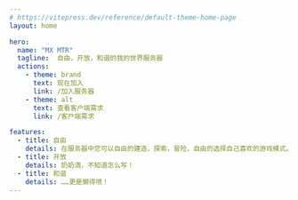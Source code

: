 ```yaml
---
# https://vitepress.dev/reference/default-theme-home-page
layout: home

hero:
  name: "MX MTR"
  tagline:  自由，开放，和谐的我的世界服务器
  actions:
    - theme: brand
      text: 现在加入
      link: /加入服务器
    - theme: alt
      text: 查看客户端需求
      link: /客户端需求

features:
  - title: 自由
    details: 在服务器中您可以自由的建造，探索，冒险，自由的选择自己喜欢的游戏模式。
  - title: 开放
    details: 奶奶滴，不知道怎么写！
  - title: 和谐
    details: ……更是懒得喷！
---
```


<style>
:root {
  --vp-home-hero-name-color: transparent;
  --vp-home-hero-name-background: -webkit-linear-gradient(120deg, #bd34fe 30%, #41d1ff);

  --vp-home-hero-image-background-image: linear-gradient(-45deg, #bd34fe 50%, #47caff 50%);
  --vp-home-hero-image-filter: blur(44px);
}

@media (min-width: 640px) {
  :root {
    --vp-home-hero-image-filter: blur(56px);
  }
}

@media (min-width: 960px) {
  :root {
    --vp-home-hero-image-filter: blur(68px);
  }
}
</style>


